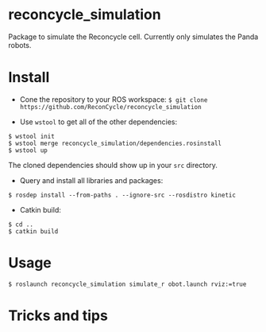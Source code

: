 # reconcycle_simulation

Package to simulate the Reconcycle cell. Currently only simulates the Panda robots.

# Install

* Cone the repository to your ROS workspace:
`$ git clone https://github.com/ReconCycle/reconcycle_simulation`

* Use `wstool` to get all of the other dependencies:
```
$ wstool init
$ wstool merge reconcycle_simulation/dependencies.rosinstall
$ wstool up
```
The cloned dependencies should show up in your `src` directory.

* Query and install all libraries and packages:
```
$ rosdep install --from-paths . --ignore-src --rosdistro kinetic
```

* Catkin build:
```
$ cd ..
$ catkin build
```

# Usage

```
$ roslaunch reconcycle_simulation simulate_r obot.launch rviz:=true
```

# Tricks and tips
